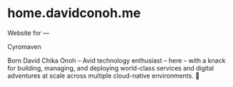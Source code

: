 # home.davidconoh.me

Website for —

Cyromaven

Born David Chika Onoh – Avid technology enthusiast – here – with a knack for building, managing, and deploying world-class services and digital adventures at scale across multiple cloud-native environments. 🎉